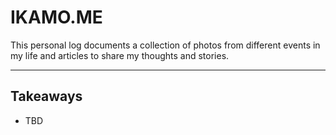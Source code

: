 # IKAMO.ME
This personal log documents a collection of photos from different events in my life and articles to share my thoughts and stories.

---
## Takeaways
- TBD
